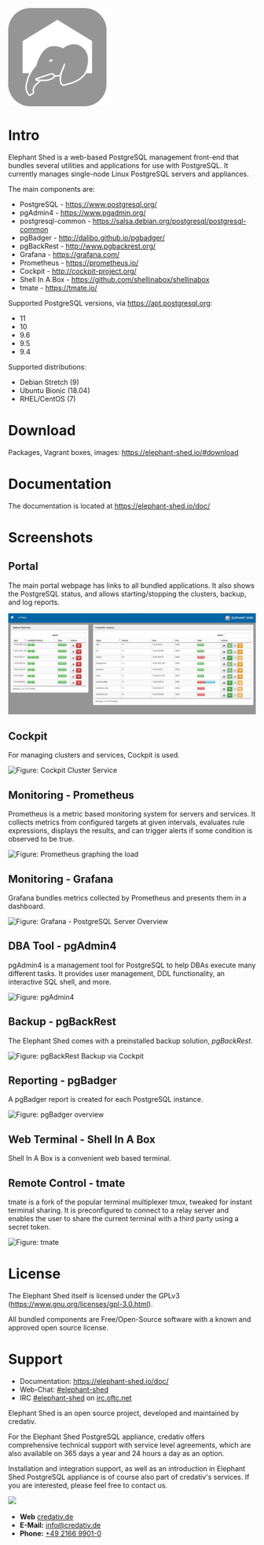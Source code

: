 <img src="portal/static/logo.png" width="200">

# Intro

Elephant Shed is a web-based PostgreSQL management front-end that bundles
several utilities and applications for use with PostgreSQL. It currently
manages single-node Linux PostgreSQL servers and appliances.

The main components are:

* PostgreSQL - <https://www.postgresql.org/>
* pgAdmin4 - <https://www.pgadmin.org/>
* postgresql-common - <https://salsa.debian.org/postgresql/postgresql-common>
* pgBadger - <http://dalibo.github.io/pgbadger/>
* pgBackRest - <http://www.pgbackrest.org/>
* Grafana - <https://grafana.com/>
* Prometheus - <https://prometheus.io/>
* Cockpit - <http://cockpit-project.org/>
* Shell In A Box - <https://github.com/shellinabox/shellinabox>
* tmate - <https://tmate.io/>

Supported PostgreSQL versions, via <https://apt.postgresql.org>:

* 11
* 10
* 9.6
* 9.5
* 9.4

Supported distributions:

* Debian Stretch (9)
* Ubuntu Bionic (18.04)
* RHEL/CentOS (7)

# Download

Packages, Vagrant boxes, images: <https://elephant-shed.io/#download>

# Documentation

The documentation is located at <https://elephant-shed.io/doc/>

# Screenshots

## Portal

The main portal webpage has links to all bundled applications. It also shows
the PostgreSQL status, and allows starting/stopping the clusters, backup, and
log reports.

![Figure: Elephant Shed portal](images/portal_02_dash.png)

## Cockpit

For managing clusters and services, Cockpit is used.

![Figure: Cockpit Cluster Service](images/cockpit_postgresql_service.png)

## Monitoring - Prometheus

Prometheus is a metric based monitoring system for servers and services. It
collects metrics from configured targets at given intervals, evaluates rule
expressions, displays the results, and can trigger alerts if some condition is
observed to be true.

![Figure: Prometheus graphing the load](images/prometheus-load.png)

## Monitoring - Grafana

Grafana bundles metrics collected by Prometheus and presents them in a dashboard.

![Figure: Grafana - PostgreSQL Server Overview](images/grafana-overview.png)

## DBA Tool - pgAdmin4

pgAdmin4 is a management tool for PostgreSQL to help DBAs execute many different tasks.
It provides user management, DDL functionality, an interactive SQL shell, and more.

![Figure: pgAdmin4](images/pgadmin.png)

## Backup - pgBackRest

The Elephant Shed comes with a preinstalled backup solution, *pgBackRest*.

![Figure: pgBackRest Backup via Cockpit](images/el-backrest-start.png)

## Reporting - pgBadger

A pgBadger report is created for each PostgreSQL instance.

![Figure: pgBadger overview](images/pgbadger-overview.png)

## Web Terminal - Shell In A Box

Shell In A Box is a convenient web based terminal.

## Remote Control - tmate

tmate is a fork of the popular terminal multiplexer tmux, tweaked for instant
terminal sharing. It is preconfigured to connect to a relay server and enables
the user to share the current terminal with a third party using a secret token.

![Figure: tmate](images/tmate.png)

# License

The Elephant Shed itself is licensed under the GPLv3 (<https://www.gnu.org/licenses/gpl-3.0.html>).

All bundled components are Free/Open-Source software with a known and approved open source license.

# Support

* Documentation: <https://elephant-shed.io/doc/>
* Web-Chat: [#elephant-shed](https://webchat.oftc.net/?nick=web-user-.&channels=elephant-shed&uio=MT11bmRlZmluZWQmMj10cnVlJjk9dHJ1ZSYxMT0yMzY31)
* IRC [#elephant-shed](https://webchat.oftc.net/?channels=elephant-shed&uio=MT11bmRlZmluZWQmMj10cnVlJjk9dHJ1ZSYxMT0yMzY31
) on [irc.oftc.net](https://www.oftc.net/)

Elephant Shed is an open source project, developed and maintained by credativ.

For the Elephant Shed PostgreSQL appliance, credativ offers comprehensive
technical support with service level agreements, which are also available
on 365 days a year and 24 hours a day as an option.

Installation and integration support, as well as an introduction
in Elephant Shed PostgreSQL appliance is of course also part of
credativ's services. If you are interested, please feel free to contact us.

![](images/logo_credativ_96.png)

* **Web** [credativ.de](https://credativ.de)
* **E-Mail:** [info@credativ.de](mailto:info@credativ.de)
* **Phone:** [+49 2166 9901-0](tel:+49216699010)
